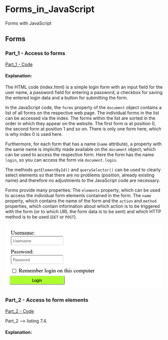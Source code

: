 # Forms_in_JavaScript
 Forms with JavaScript


## Forms

### Part_1 - Access to forms

 [Part_1 - Code](https://github.com/BellaMrx/Forms_in_JavaScript/tree/main/Forms/Part_1)

#### Explanation:
The HTML code (index.html) is a simple login form with an input field for the user name, a password field for entering a password, a checkbox for saving the entered login data and a button for submitting the form.

In the JavaScript code, the `forms` property of the `document` object contains a list of all forms on the respective web page. The individual forms in the list can be accessed via the index. The forms within the list are sorted in the order in which they appear on the website. The first form is at position 0, the second form at position 1 and so on. There is only one form here, which is why index 0 is used here. 

Furthermore, for each form that has a name (`name` attribute), a property with the same name is implicitly made available on the `document` object, which can be used to access the respective form. Here the form has the name `login`, so you can access the form via `document.login`.

The methods `getElementById()` and `querySelector()` can be used to clearly select elements so that there are no problems (position, already existing name) and therefore no adjustments to the JavaScript code are necessary.

Forms provide many properties: The `elements` property, which can be used to access the individual form elements contained in the form. The `name` property, which contains the name of the form and the `action` and `method` properties, which contain information about which action is to be triggered with the form (or to which URL the form data is to be sent) and which HTTP method is to be used (`GET` or `POST`).

 <img src="images/FormsJS_Part_1.png" width="500">


### Part_2 - Access to form elements

 [Part_2 - Code](https://github.com/BellaMrx/Forms_in_JavaScript/tree/main/Forms/Part_2)

 Part_2 --> listing 7.4.

#### Explanation:
